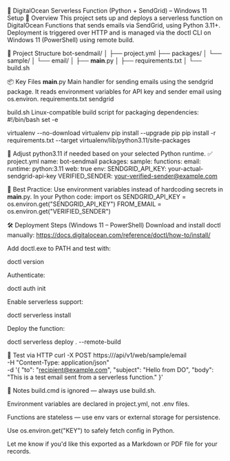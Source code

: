 🚀 DigitalOcean Serverless Function (Python + SendGrid) – Windows 11 Setup
🧩 Overview
This project sets up and deploys a serverless function on DigitalOcean Functions that sends emails via SendGrid, using Python 3.11+. Deployment is triggered over HTTP and is managed via the doctl CLI on Windows 11 (PowerShell) using remote build.

📁 Project Structure
bot-sendmail/
│
├── project.yml
├── packages/
│   └── sample/
│       └── email/
│           ├── __main__.py
│           ├── requirements.txt
│           └── build.sh


📦 Key Files
__main__.py
Main handler for sending emails using the sendgrid package. It reads environment variables for API key and sender email using os.environ.
requirements.txt
sendgrid

build.sh
Linux-compatible build script for packaging dependencies:
#!/bin/bash
set -e

virtualenv --no-download virtualenv
pip install --upgrade pip
pip install -r requirements.txt --target virtualenv/lib/python3.11/site-packages

📝 Adjust python3.11 if needed based on your selected Python runtime.
✅ project.yml
name: bot-sendmail
packages:
  sample:
    functions:
      email:
        runtime: python:3.11
        web: true
        env:
          SENDGRID_API_KEY: your-actual-sendgrid-api-key
          VERIFIED_SENDER: your-verified-sender@example.com

🔐 Best Practice: Use environment variables instead of hardcoding secrets in __main__.py.
In your Python code:
import os
SENDGRID_API_KEY = os.environ.get("SENDGRID_API_KEY")
FROM_EMAIL = os.environ.get("VERIFIED_SENDER")


🛠️ Deployment Steps (Windows 11 – PowerShell)
Download and install doctl manually:
 https://docs.digitalocean.com/reference/doctl/how-to/install/


Add doctl.exe to PATH and test with:

 doctl version


Authenticate:

 doctl auth init


Enable serverless support:

 doctl serverless install


Deploy the function:

 doctl serverless deploy . --remote-build



🧪 Test via HTTP
curl -X POST https://<your-cloud-url>/api/v1/web/sample/email \
  -H "Content-Type: application/json" \
  -d '{
    "to": "recipient@example.com",
    "subject": "Hello from DO",
    "body": "This is a test email sent from a serverless function."
  }'


🧠 Notes
build.cmd is ignored — always use build.sh.


Environment variables are declared in project.yml, not .env files.


Functions are stateless — use env vars or external storage for persistence.


Use os.environ.get("KEY") to safely fetch config in Python.



Let me know if you'd like this exported as a Markdown or PDF file for your records.


